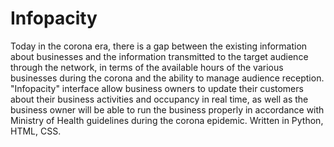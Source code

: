 # Infopacity



Today in the corona era, there is a gap between the existing information about businesses and the information transmitted to the target audience through the network, in terms of the available hours of the various businesses during the corona and the ability to manage audience reception.
"Infopacity" interface allow business owners to update their customers about their business activities and occupancy in real time, as well as the business owner will be able to run the business properly in accordance with Ministry of Health guidelines during the corona epidemic. Written in Python, HTML, CSS.

